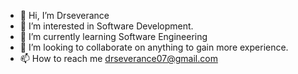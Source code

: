 - 👋 Hi, I’m Drseverance
- 👀 I’m interested in Software Development.  
- 🌱 I’m currently learning Software Engineering
- 💞️ I’m looking to collaborate on anything to  gain more experience.
- 📫 How to reach me drseverance07@gmail.com

<!---
Drseverance/Drseverance is a ✨ special ✨ repository because its `README.md` (this file) appears on your GitHub profile.
You can click the Preview link to take a look at your changes.
--->
